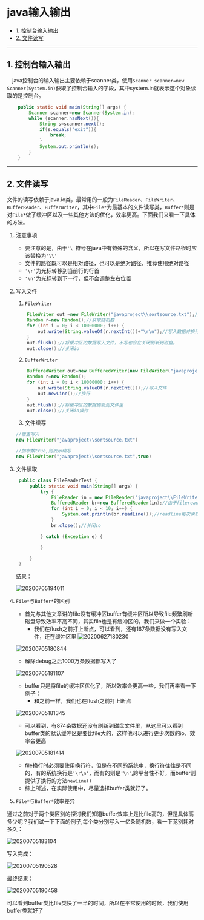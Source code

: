# java输入输出

<!-- TOC -->

- [1. 控制台输入输出](#1-控制台输入输出)
- [2. 文件读写](#2-文件读写)

<!-- /TOC -->

---
## 1. 控制台输入输出
&emsp;java控制台的输入输出主要依赖于scanner类，使用`Scanner scanner=new Scanner(System.in)`获取了控制台输入的字段，其中system.in就表示这个对象读取的是控制台。

```java
    public static void main(String[] args) {
        Scanner scanner=new Scanner(System.in);
        while (scanner.hasNext()){
            String s=scanner.next();
            if(s.equals("exit")){
                break;
            }
            System.out.println(s);
        }
    }
```
---
## 2. 文件读写

文件的读写依赖于java.io类，最常用的一般为`FileReader`、`FileWriter`、`BufferReader`、`BufferWriter`，其中`File*`为最基本的文件读写类，`Buffer*`则是对`File*`做了缓冲区以及一些其他方法的优化，效率更高。下面我们来看一下具体的方法。

1. 注意事项
   - 要注意的是，由于`'\'`符号在java中有特殊的含义，所以在写文件路径时应该替换为`'\\'`
   - 文件的路径既可以是相对路径，也可以是绝对路径，推荐使用绝对路径
   - `'\r'`为光标转移到当前行的行首
   - `'\n'`为光标转到下一行，但不会调整左右位置


2. 写入文件
   1. `FileWriter`

    ```java
        FileWriter out =new FileWriter("javaproject\\sortsource.txt");//初始化，指定要写入的文件
        Random r=new Random();//获取随机数
        for (int i = 0; i < 10000000; i++) {
            out.write(String.valueOf(r.nextInt())+"\r\n");//写入数据并换行
        }
        out.flush();//将缓冲区的数据写入文件，不写也会在关闭刷新到磁盘。
        out.close();//关闭io
    ```

    2. `BufferWriter`

    ```java
        BufferedWriter out=new BufferedWriter(new FileWriter("javaproject\\sortsource.txt"));//初始化，指定写入文件，这里需要filewriter类型
        Random r=new Random();
        for (int i = 0; i < 10000000; i++) {
            out.write(String.valueOf(r.nextInt()));//写入文件
            out.newLine();//换行
        }
        out.flush();//将缓冲区的数据刷新到文件里
        out.close();//关闭io操作
    ```
    3. 文件续写

    ```java
    //覆盖写入
    new FileWriter("javaproject\\sortsource.txt")

    //加参数true,则表示续写
    new FileWriter("javaproject\\sortsource.txt",true)
    ```

3. 文件读取
   ```java
    public class FileReaderTest {
        public static void main(String[] args) {
            try {
                FileReader in = new FileReader("javaproject\\FileWriter.txt");//建立filereader对象，指定要读取的文件
                BufferedReader br=new BufferedReader(in);//由于filereader没有方法可以用来读取数据，我们用bufferedreader来读取
                for (int i = 0; i < 10; i++) {
                    System.out.println(br.readLine());//readline每次读取一行数据
                }
                br.close();//关闭io

            } catch (Exception e) {

            }

        }
    }
   ```
    结果：
    
    ![20200705194011](https://cdn.jsdelivr.net/gh/SuperMarioYL/ImageHostingService@master/resources/blogs/20200705194011.png)

4. `File*`与`Buffer*`的区别
    - 首先与其他文章讲的file没有缓冲区buffer有缓冲区所以导致file频繁刷新磁盘导致效率不高不同，其实file也是有缓冲区的，我们来做一个实验：
      - 我们在flush之前打上断点，可以看到，还有167条数据没有写入文件，还在缓冲区里
    ![20200627180230](https://cdn.jsdelivr.net/gh/SuperMarioYL/ImageHostingService@master/resources/blogs/Snipaste_2020-07-05_18-06-01.png)

    ![20200705180844](https://cdn.jsdelivr.net/gh/SuperMarioYL/ImageHostingService@master/resources/blogs/20200705180844.png)
    
      - 解除debug之后1000万条数据都写入了

    ![20200705181107](https://cdn.jsdelivr.net/gh/SuperMarioYL/ImageHostingService@master/resources/blogs/20200705181107.png)

    - buffer只是将file的缓冲区优化了，所以效率会更高一些，我们再来看一下例子：
      - 和之前一样，我们也在flush之前打上断点

    ![20200705181345](https://cdn.jsdelivr.net/gh/SuperMarioYL/ImageHostingService@master/resources/blogs/20200705181345.png)

      - 可以看到，有874条数据还没有刷新到磁盘文件里，从这里可以看到buffer类的默认缓冲区是要比file大的，这样他可以进行更少次数的io，效率会更高

    ![20200705181414](https://cdn.jsdelivr.net/gh/SuperMarioYL/ImageHostingService@master/resources/blogs/20200705181414.png)
    
    - file换行时必须要使用换行符，但是在不同的系统中，换行符往往是不同的，有的系统换行是`'\r\n'`，而有的则是`'\n'`,跨平台性不好，而buffer则提供了换行的方法`newLine()`
    - 综上所述，在实际使用中，尽量选择buffer类就好了。 

5. `File*`与`Buffer*`效率差异

通过之前对于两个类区别的探讨我们知道buffer效率上是比file高的，但是具体高多少呢？我们试一下下面的例子,每个类分别写入一亿条随机数，看一下范别耗时多久：

![20200705183104](https://cdn.jsdelivr.net/gh/SuperMarioYL/ImageHostingService@master/resources/blogs/20200705183104.png)

写入完成：

![20200705190528](https://cdn.jsdelivr.net/gh/SuperMarioYL/ImageHostingService@master/resources/blogs/20200705190528.png)

最终结果：

![20200705190458](https://cdn.jsdelivr.net/gh/SuperMarioYL/ImageHostingService@master/resources/blogs/20200705190458.png)

可以看到buffer类比file类快了一半的时间，所以在平常使用的时候，我们使用buffer类就好了
